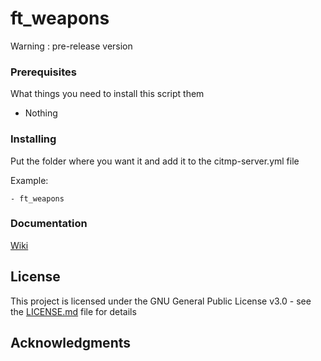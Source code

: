# ft_weapons
Warning : pre-release version

### Prerequisites

What things you need to install this script them

 - Nothing

### Installing

Put the folder where you want it and add it to the citmp-server.yml file

Example:

```
- ft_weapons
```

### Documentation

[Wiki](https://github.com/FivemTools/ft_weapons/wiki)

## License

This project is licensed under the GNU General Public License v3.0 - see the [LICENSE.md](LICENSE.md) file for details

## Acknowledgments
